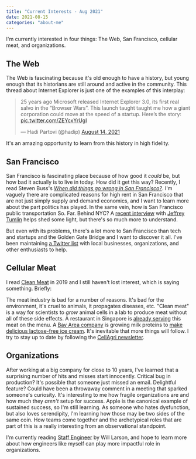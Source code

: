 ```yaml
---
title: "Current Interests - Aug 2021"
date: 2021-08-15
categories: "about-me"
---
```


I'm currently interested in four things: The Web, San Francisco, cellular meat,
and organizations.

## The Web

The Web is fascinating because it's old enough to have a history, but young
enough that its historians are still around and active in the community. This
thread about Internet Explorer is just one of the examples of this interplay:

<blockquote class="twitter-tweet" data-dnt="true"><p lang="en" dir="ltr">25 years ago Microsoft released Internet Explorer 3.0, its first real salvo in the “Browser Wars”. This launch taught taught me how a giant corporation could move at the speed of a startup. Here’s the story: <a href="https://t.co/ZEYcxYrUgI">pic.twitter.com/ZEYcxYrUgI</a></p>&mdash; Hadi Partovi (@hadip) <a href="https://twitter.com/hadip/status/1426587396343099397?ref_src=twsrc%5Etfw">August 14, 2021</a></blockquote> <script async src="https://platform.twitter.com/widgets.js" charset="utf-8"></script>

It's an amazing opportunity to learn from this history in high fidelity.

## San Francisco

San Francisco is fascinating place because of how good it _could_ be, but how
bad it actually is to live in today. How did it get this way? Recently, I read
Steven Buss's [_When did things go wrong in San Francisco?_][6]. I'm vaguely
there are complicated reasons for high rent in San Francisco that are not just
simply supply and demand economics, and I want to learn more about the part
politics has played. In the same vein, how is San Francisco public transportation
So. Far. Behind NYC? A [recent interview][7] with [Jeffrey Tumlin][8] helps shed
some light, but there's so much more to understand.

But even with its problems, there's a lot more to San Francisco than
tech and startups and the Golden Gate Bridge and I want to discover it all.
I've been maintaining [a Twitter list](https://twitter.com/i/lists/1197055189594730496)
with local businesses, organizations, and other enthusiasts to help.

## Cellular Meat

I read [Clean Meat][1] in 2019 and I still haven't lost interest, which is
saying something. Briefly:

The meat industry is bad for a number of reasons. It's bad for the environment,
it's cruel to animals, it propagates diseases, etc. "Clean meat" is a way for scientists
to _grow_ animal cells in a lab to produce meat without all of these side effects.
A restaurant in Singapore is [already serving][2] this meat on the menu. A [Bay
Area company][10] is growing milk proteins to [make delicious lactose-free ice cream][9].
It's inevitable that more things will follow. I try to stay up to date by following
the [CellAgri newsletter][3].

## Organizations

After working at a big company for close to 10 years, I've learned that a
surprising number of hits and misses start innocently. Critical bug in production?
It's possible that someone just missed an email. Delightful feature? Could have
been a throwaway comment in a meeting that sparked someone's curiosity. It's
interesting to me how fragile organizations are and how much they _aren't_ setup
for success. Apple is the canonical example of sustained success, so I'm still
learning. As someone who hates dysfunction, but also loves serendipity, I'm learning
how those may be two sides of the same coin. How teams come together and the
archetypical roles that are part of this is a really interesting from an
observational standpoint.

I'm currently reading [Staff Engineer][5] by Will Larson, and hope to learn more
about how engineers like myself can play more impactful role in organizations.

[1]: https://www.goodreads.com/notes/36640711-clean-meat/27391275-mehul
[2]: https://www.thomasnet.com/insights/lab-grown-meat-is-now-being-served-in-a-restaurant/
[3]: https://www.cell.ag/subscribe
[4]: https://dayoneapp.com/
[5]: https://www.amazon.com/Staff-Engineer-Leadership-beyond-management/dp/1736417916
[6]: https://sbuss.substack.com/p/when-did-things-go-wrong-in-san-francisco
[7]: https://docs.google.com/document/d/1_icklfvHfj8iYLB80MRb76w4Tv9OkMaJfQkotrrQAxw/edit0
[8]: https://www.sfmta.com/people/jeffrey-tumlin
[9]: https://braverobot.co/
[10]: https://perfectdayfoods.com/
